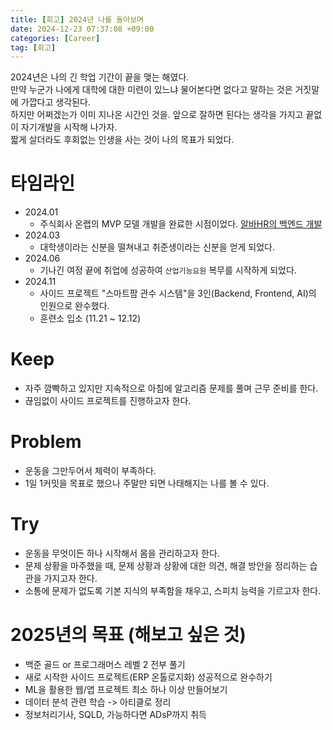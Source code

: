```yaml
---
title: [회고] 2024년 나를 돌아보며
date: 2024-12-23 07:37:08 +09:00
categories: [Career]
tag: [회고]
---
```


2024년은 나의 긴 학업 기간이 끝을 맺는 해였다.  
만약 누군가 나에게 대학에 대한 미련이 있느냐 물어본다면 없다고 말하는 것은 거짓말에 가깝다고 생각된다.  
하지만 어쩌겠는가 이미 지나온 시간인 것을. 앞으로 잘하면 된다는 생각을 가지고 끝없이 자기개발을 시작해 나가자.  
짧게 살더라도 후회없는 인생을 사는 것이 나의 목표가 되었다.

# 타임라인

- 2024.01
  - 주식회사 온랩의 MVP 모델 개발을 완료한 시점이었다. [알바HR의 백엔드 개발](https://play.google.com/store/apps/details?id=com.ownlab.ownlab_client&hl=ko)
- 2024.03
  - 대학생이라는 신분을 떨쳐내고 취준생이라는 신분을 얻게 되었다.
- 2024.06
  - 기나긴 여정 끝에 취업에 성공하여 `산업기능요원` 복무를 시작하게 되었다.
- 2024.11
  - 사이드 프로젝트 "스마트팜 관수 시스템"을 3인(Backend, Frontend, AI)의 인원으로 완수했다.
  - 훈련소 입소 (11.21 ~ 12.12)

# Keep

- 자주 깜빡하고 있지만 지속적으로 아침에 알고리즘 문제를 풀며 근무 준비를 한다.
- 끊임없이 사이드 프로젝트를 진행하고자 한다.

# Problem

- 운동을 그만두어서 체력이 부족하다.
- 1일 1커밋을 목표로 했으나 주말만 되면 나태해지는 나를 볼 수 있다.

# Try

- 운동을 무엇이든 하나 시작해서 몸을 관리하고자 한다.
- 문제 상황을 마주했을 때, 문제 상황과 상황에 대한 의견, 해결 방안을 정리하는 습관을 가지고자 한다.
- 소통에 문제가 없도록 기본 지식의 부족함을 채우고, 스피치 능력을 기르고자 한다.

# 2025년의 목표 (해보고 싶은 것)

- 백준 골드 or 프로그래머스 레벨 2 전부 풀기
- 새로 시작한 사이드 프로젝트(ERP 온톨로지화) 성공적으로 완수하기
- ML을 활용한 웹/앱 프로젝트 최소 하나 이상 만들어보기
- 데이터 분석 관련 학습 -> 아티클로 정리
- 정보처리기사, SQLD, 가능하다면 ADsP까지 취득
